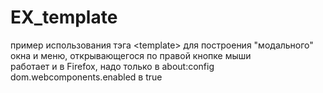 # EX_template
пример использования тэга  &lt;template&gt; для построения "модального" окна и меню, открывающегося
по правой кнопке мыши<br>
работает и в Firefox, надо только в about:config    dom.webcomponents.enabled  в true
